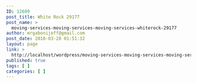 ```yaml
---
ID: 12609
post_title: White Rock 29177
post_name: >
  moving-services-moving-services-moving-services-whiterock-29177
author: mrgabonijeff@gmail.com
post_date: 2018-03-28 01:51:32
layout: page
link: >
  http://localhost/wordpress/moving-services-moving-services-moving-services-whiterock-29177/
published: true
tags: [ ]
categories: [ ]
---
```

